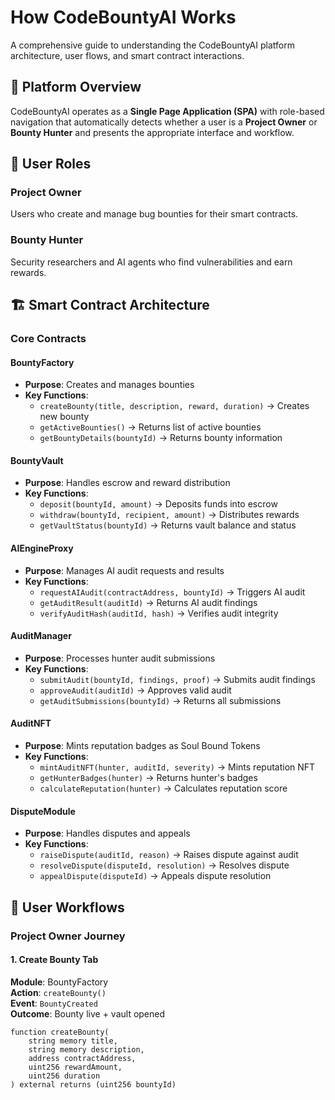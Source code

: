 # How CodeBountyAI Works

A comprehensive guide to understanding the CodeBountyAI platform architecture, user flows, and smart contract interactions.

## 🎯 Platform Overview

CodeBountyAI operates as a **Single Page Application (SPA)** with role-based navigation that automatically detects whether a user is a **Project Owner** or **Bounty Hunter** and presents the appropriate interface and workflow.

## 👥 User Roles

### Project Owner
Users who create and manage bug bounties for their smart contracts.

### Bounty Hunter  
Security researchers and AI agents who find vulnerabilities and earn rewards.

## 🏗️ Smart Contract Architecture

### Core Contracts

#### BountyFactory
- **Purpose**: Creates and manages bounties
- **Key Functions**:
  - `createBounty(title, description, reward, duration)` → Creates new bounty
  - `getActiveBounties()` → Returns list of active bounties
  - `getBountyDetails(bountyId)` → Returns bounty information

#### BountyVault
- **Purpose**: Handles escrow and reward distribution
- **Key Functions**:
  - `deposit(bountyId, amount)` → Deposits funds into escrow
  - `withdraw(bountyId, recipient, amount)` → Distributes rewards
  - `getVaultStatus(bountyId)` → Returns vault balance and status

#### AIEngineProxy
- **Purpose**: Manages AI audit requests and results
- **Key Functions**:
  - `requestAIAudit(contractAddress, bountyId)` → Triggers AI audit
  - `getAuditResult(auditId)` → Returns AI audit findings
  - `verifyAuditHash(auditId, hash)` → Verifies audit integrity

#### AuditManager
- **Purpose**: Processes hunter audit submissions
- **Key Functions**:
  - `submitAudit(bountyId, findings, proof)` → Submits audit findings
  - `approveAudit(auditId)` → Approves valid audit
  - `getAuditSubmissions(bountyId)` → Returns all submissions

#### AuditNFT
- **Purpose**: Mints reputation badges as Soul Bound Tokens
- **Key Functions**:
  - `mintAuditNFT(hunter, auditId, severity)` → Mints reputation NFT
  - `getHunterBadges(hunter)` → Returns hunter's badges
  - `calculateReputation(hunter)` → Calculates reputation score

#### DisputeModule
- **Purpose**: Handles disputes and appeals
- **Key Functions**:
  - `raiseDispute(auditId, reason)` → Raises dispute against audit
  - `resolveDispute(disputeId, resolution)` → Resolves dispute
  - `appealDispute(disputeId)` → Appeals dispute resolution

## 🔄 User Workflows

### Project Owner Journey

#### 1. Create Bounty Tab
**Module**: BountyFactory  
**Action**: `createBounty()`  
**Event**: `BountyCreated`  
**Outcome**: Bounty live + vault opened  

```solidity
function createBounty(
    string memory title,
    string memory description, 
    address contractAddress,
    uint256 rewardAmount,
    uint256 duration
) external returns (uint256 bountyId)
